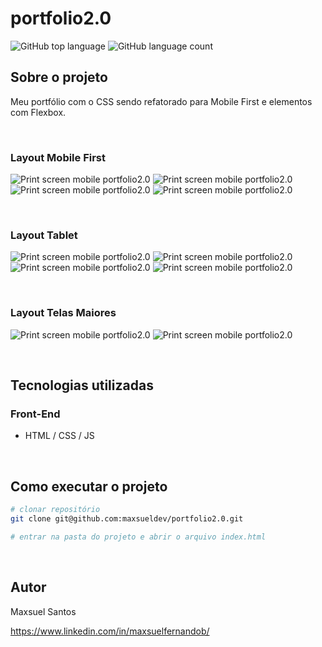 # portfolio2.0

![GitHub top language](https://img.shields.io/github/languages/top/maxsueldev/portfolio2.0?color=green)
![GitHub language count](https://img.shields.io/github/languages/count/maxsueldev/portfolio2.0?color=green)

## Sobre o projeto
Meu portfólio com o CSS sendo refatorado para Mobile First e elementos com Flexbox.

<br>

### Layout Mobile First

![Print screen mobile portfolio2.0](img/print/mobile/print1.png)
![Print screen mobile portfolio2.0](img/print/mobile/print2.png)
![Print screen mobile portfolio2.0](img/print/mobile/print3.png)
![Print screen mobile portfolio2.0](img/print/mobile/print4.png)

<br>

### Layout Tablet

![Print screen mobile portfolio2.0](img/print/tablet/print1.png)
![Print screen mobile portfolio2.0](img/print/tablet/print2.png)
![Print screen mobile portfolio2.0](img/print/tablet/print3.png)
![Print screen mobile portfolio2.0](img/print/tablet/print4.png)

<br>

### Layout Telas Maiores

![Print screen mobile portfolio2.0](img/print/telaMaior/print1.png)
![Print screen mobile portfolio2.0](img/print/telaMaior/print2.png)

<br>

## Tecnologias utilizadas

### Front-End
* HTML / CSS / JS

<br>

## Como executar o projeto
```bash
# clonar repositório
git clone git@github.com:maxsueldev/portfolio2.0.git

# entrar na pasta do projeto e abrir o arquivo index.html
```

<br>

## Autor
Maxsuel Santos

<https://www.linkedin.com/in/maxsuelfernandob/>

